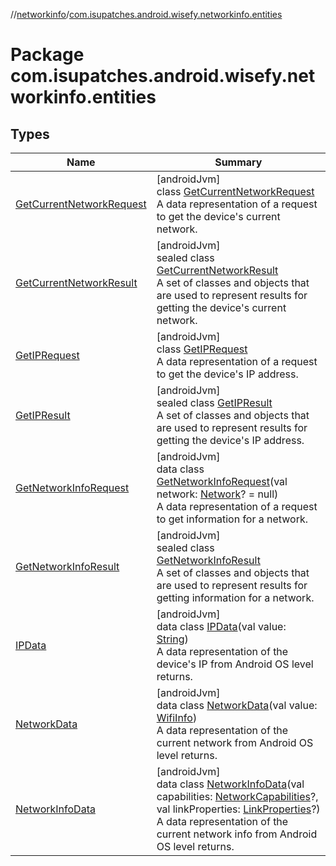 //[networkinfo](../../index.md)/[com.isupatches.android.wisefy.networkinfo.entities](index.md)

# Package com.isupatches.android.wisefy.networkinfo.entities

## Types

| Name | Summary |
|---|---|
| [GetCurrentNetworkRequest](-get-current-network-request/index.md) | [androidJvm]<br>class [GetCurrentNetworkRequest](-get-current-network-request/index.md)<br>A data representation of a request to get the device's current network. |
| [GetCurrentNetworkResult](-get-current-network-result/index.md) | [androidJvm]<br>sealed class [GetCurrentNetworkResult](-get-current-network-result/index.md)<br>A set of classes and objects that are used to represent results for getting the device's current network. |
| [GetIPRequest](-get-i-p-request/index.md) | [androidJvm]<br>class [GetIPRequest](-get-i-p-request/index.md)<br>A data representation of a request to get the device's IP address. |
| [GetIPResult](-get-i-p-result/index.md) | [androidJvm]<br>sealed class [GetIPResult](-get-i-p-result/index.md)<br>A set of classes and objects that are used to represent results for getting the device's IP address. |
| [GetNetworkInfoRequest](-get-network-info-request/index.md) | [androidJvm]<br>data class [GetNetworkInfoRequest](-get-network-info-request/index.md)(val network: [Network](https://developer.android.com/reference/kotlin/android/net/Network.html)? = null)<br>A data representation of a request to get information for a network. |
| [GetNetworkInfoResult](-get-network-info-result/index.md) | [androidJvm]<br>sealed class [GetNetworkInfoResult](-get-network-info-result/index.md)<br>A set of classes and objects that are used to represent results for getting information for a network. |
| [IPData](-i-p-data/index.md) | [androidJvm]<br>data class [IPData](-i-p-data/index.md)(val value: [String](https://kotlinlang.org/api/latest/jvm/stdlib/kotlin/-string/index.html))<br>A data representation of the device's IP from Android OS level returns. |
| [NetworkData](-network-data/index.md) | [androidJvm]<br>data class [NetworkData](-network-data/index.md)(val value: [WifiInfo](https://developer.android.com/reference/kotlin/android/net/wifi/WifiInfo.html))<br>A data representation of the current network from Android OS level returns. |
| [NetworkInfoData](-network-info-data/index.md) | [androidJvm]<br>data class [NetworkInfoData](-network-info-data/index.md)(val capabilities: [NetworkCapabilities](https://developer.android.com/reference/kotlin/android/net/NetworkCapabilities.html)?, val linkProperties: [LinkProperties](https://developer.android.com/reference/kotlin/android/net/LinkProperties.html)?)<br>A data representation of the current network info from Android OS level returns. |
